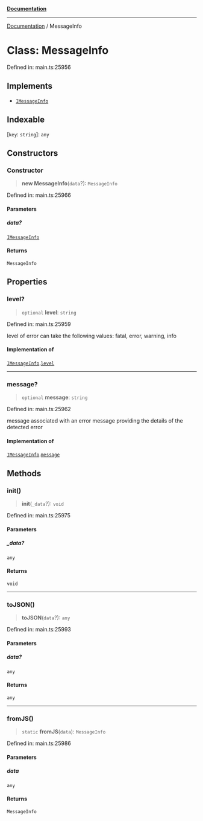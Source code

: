 [**Documentation**](../README.md)

***

[Documentation](../README.md) / MessageInfo

# Class: MessageInfo

Defined in: main.ts:25956

## Implements

- [`IMessageInfo`](../interfaces/IMessageInfo.md)

## Indexable

\[`key`: `string`\]: `any`

## Constructors

### Constructor

> **new MessageInfo**(`data`?): `MessageInfo`

Defined in: main.ts:25966

#### Parameters

##### data?

[`IMessageInfo`](../interfaces/IMessageInfo.md)

#### Returns

`MessageInfo`

## Properties

### level?

> `optional` **level**: `string`

Defined in: main.ts:25959

level of error
can take the following values: fatal, error, warning, info

#### Implementation of

[`IMessageInfo`](../interfaces/IMessageInfo.md).[`level`](../interfaces/IMessageInfo.md#level)

***

### message?

> `optional` **message**: `string`

Defined in: main.ts:25962

message associated with an error
message providing the details of the detected error

#### Implementation of

[`IMessageInfo`](../interfaces/IMessageInfo.md).[`message`](../interfaces/IMessageInfo.md#message)

## Methods

### init()

> **init**(`_data`?): `void`

Defined in: main.ts:25975

#### Parameters

##### \_data?

`any`

#### Returns

`void`

***

### toJSON()

> **toJSON**(`data`?): `any`

Defined in: main.ts:25993

#### Parameters

##### data?

`any`

#### Returns

`any`

***

### fromJS()

> `static` **fromJS**(`data`): `MessageInfo`

Defined in: main.ts:25986

#### Parameters

##### data

`any`

#### Returns

`MessageInfo`
